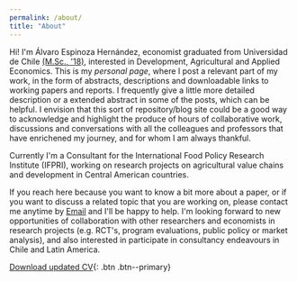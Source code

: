 ```yaml
---
permalink: /about/
title: "About"
---
```


Hi! I'm Álvaro Espinoza Hernández, economist graduated from Universidad de Chile [(M.Sc., '18)](https://www.magcea-uchile.cl/ex-alumnos/listado-ex-alumnos/), interested in Development, Agricultural and Applied Economics. This is my *personal page*, where I post a relevant part of my work, in the form of abstracts, descriptions and downloadable links to working papers and reports. I frequently give a little more detailed description or a extended abstract in some of the posts, which can be helpful. I envision that this sort of repository/blog site could be a good way to acknowledge and highlight the produce of hours of collaborative work, discussions and conversations with all the colleagues and professors that have enrichened my journey, and for whom I am always thankful.

Currently I'm a Consultant for the International Food Policy Research Institute (IFPRI), working on research projects on agricultural value chains and development in Central American countries.

If you reach here because you want to know a bit more about a paper, or if you want to discuss a related topic that you are working on, please contact me anytime by [Email](mailto:alvaro.espinozah@gmail.com) and I'll be happy to help. I'm looking forward to new opportunities of collaboration with other researchers and economists in research projects (e.g. RCT's, program evaluations, public policy or market analysis), and also interested in participate in consultancy endeavours in Chile and Latin America.

[Download updated CV](https://alvaroeh.github.io/assets/cv_eng.pdf){: .btn .btn--primary}

